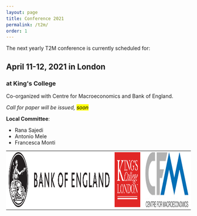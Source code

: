 ```yaml
---
layout: page
title: Conference 2021
permalink: /t2m/
order: 1
---
```


The next yearly T2M conference is currently scheduled for:

## April 11-12, 2021 in London


### at King's College

Co-organized with Centre for Macroeconomics and Bank of England.

<em>Call for paper will be issued, <mark>soon</mark></em>

__Local Committee__:
- Rana Sajedi
- Antonio Mele
- Francesca Monti



<table style="width:100%" >
	<th style="background-color: white">
		<img src="/assets/img/logos/boe.svg" height=150 alt="BOE" >
	</th>
    <th style="background-color: white">
		<img src="/assets/img/logos/kcl.png" height=150 alt="KCL" >
	</th>	
    <th style="background-color: white">
		<img src="/assets/img/logos/cfm.jpg" height=150 alt="CfM ">
	</th>
</table>
